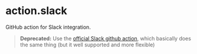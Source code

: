 # action.slack

GitHub action for Slack integration.

> **Deprecated:** Use the [official Slack github action](https://github.com/marketplace/actions/slack-send), which basically does the same thing (but it well supported and more flexible)
